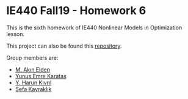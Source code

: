 # IE440 Fall19 - Homework 6

This is the sixth homework of IE440 Nonlinear Models in Optimization lesson.

This project can also be found this [repository](https://github.com/akinelden/ie440-homework6).

Group members are:
* [M. Akın Elden](https://github.com/akinelden)
* [Yunus Emre Karataş](https://github.com/yunusskaratas)
* [Y. Harun Kıvrıl](https://github.com/harunkivril)
* [Sefa Kayraklık](https://github.com/sefak)